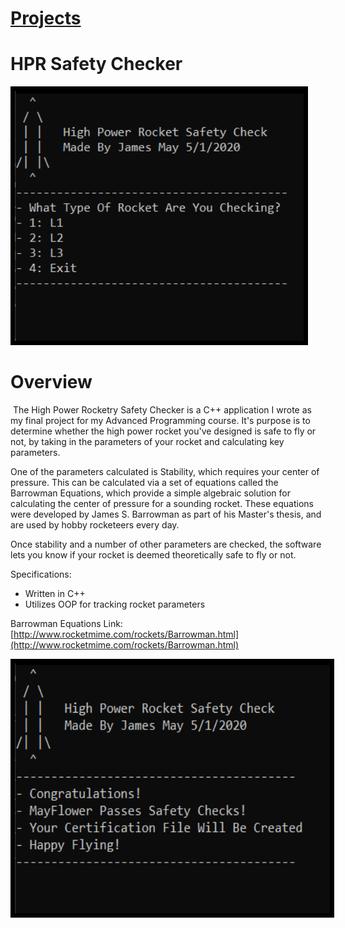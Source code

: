 # [Projects](http://vlarko.com/Projects)
# HPR Safety Checker

<img src="/Photos/rocketsoft1.PNG" height="400" style="border:7px solid black">

# Overview

 The High Power Rocketry Safety Checker is a C++ application I wrote as my final project for my Advanced Programming course. It's purpose is to determine whether the high power rocket you've designed is safe to fly or not, by taking in the parameters of your rocket and calculating key parameters.  
  
One of the parameters calculated is Stability, which requires your center of pressure. This can be calculated via a set of equations called the Barrowman Equations, which provide a simple algebraic solution for calculating the center of pressure for a sounding rocket. These equations were developed by James S. Barrowman as part of his Master's thesis, and are used by hobby rocketeers every day.  
  
​Once stability and a number of other parameters are checked, the software lets you know if your rocket is deemed theoretically safe to fly or not.

Specifications:
- Written in C++
- Utilizes OOP for tracking rocket parameters

  
Barrowman Equations Link: [http://www.rocketmime.com/rockets/Barrowman.html](http://www.rocketmime.com/rockets/Barrowman.html)

<img src="/Photos/rocketsoft5.PNG" height="400" style="border:7px solid black">
